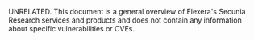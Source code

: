 UNRELATED. This document is a general overview of Flexera's Secunia Research services and products and does not contain any information about specific vulnerabilities or CVEs.